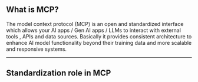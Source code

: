 ## What is MCP? 
The model context protocol (MCP) is an open and standardized interface which allows your AI apps / Gen AI apps / LLMs to interact with external tools , APIs and data sources. Basically it provides consistent architecture to enhance AI model functionality beyond their training data and more scalable and responsive systems.

---
## Standardization role in MCP

